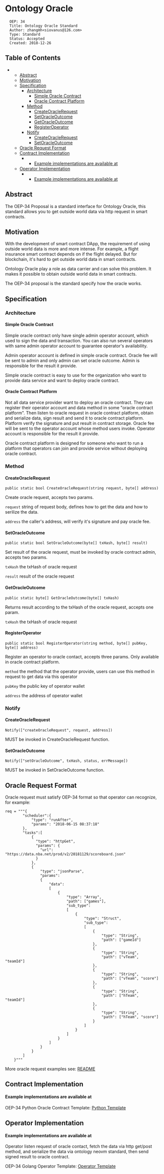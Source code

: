 # Ontology Oracle

```text
  OEP: 34
  Title: Ontology Oracle Standard
  Author: zhangmh<siovanus@126.com>
  Type: Standard
  Status: Accepted
  Created: 2018-12-26
```

## Table of Contents

* * [Abstract]()
  * [Motivation]()
  * [Specification]()
    * [Architecture]()
      * [Simple Oracle Contract]()
      * [Oracle Contract Platform]()
    * [Method]()
      * [CreateOracleRequest]()
      * [SetOracleOutcome]()
      * [GetOracleOutcome]()
      * [RegisterOperator]()
    * [Notify]()
      * [CreateOracleRequest]()
      * [SetOracleOutcome]()
  * [Oracle Request Format]()
  * [Contract Implementation]()
    * * [Example implementations are available at]()
  * [Operator Implementation]()
    * * [Example implementations are available at]()

## Abstract

The OEP-34 Proposal is a standard interface for Ontology Oracle, this standard allows you to get outside world data via http request in smart contracts.

## Motivation

With the development of smart contract DApp, the requirement of using outside world data is more and more intense. For example, a flight insurance smart contract depends on if the flight delayed. But for blockchain, it's hard to get outside world data in smart contracts.

Ontology Oracle play a role as data carrier and can solve this problem. It makes it possible to obtain outside world data in smart contracts.

The OEP-34 proposal is the standard specify how the oracle works.

## Specification

### Architecture

#### Simple Oracle Contract

Simple oracle contract only have single admin operator account, which used to sign the data and transaction. You can also run several operators with same admin operator account to guarantee operator's availability.

Admin operator account is defined in simple oracle contract. Oracle fee will be sent to admin and only admin can set oracle outcome. Admin is responsible for the result it provide.

Simple oracle contract is easy to use for the organization who want to provide data service and want to deploy oracle contract.

#### Oracle Contract Platform

Not all data service provider want to deploy an oracle contract. They can register their operator account and data method in some "oracle contract platform". Then listen to oracle request in oracle contract platform, obtain and serialize data, sign result and send it to oracle contract platform. Platform verify the signature and put result in contract storage. Oracle fee will be sent to the operator account whose method users invoke. Operator account is responsible for the result it provide.

Oracle contract platform is designed for someone who want to run a platform that operators can join and provide service without deploying oracle contract.

### Method

#### CreateOracleRequest

```text
public static bool CreateOracleRequest(string request, byte[] address)
```

 Create oracle request, accepts two params.

`request` string of request body, defines how to get the data and how to serilize the data.

`address` the caller's address, will verify it's signature and pay oracle fee.

#### SetOracleOutcome

```text
public static bool SetOracleOutcome(byte[] txHash, byte[] result)
```

 Set result of the oracle request, must be invoked by oracle contract admin, accepts two params.

`txHash` the txHash of oracle request

`result` result of the oracle request

#### GetOracleOutcome

```text
public static byte[] GetOracleOutcome(byte[] txHash)
```

 Returns result according to the txHash of the oracle request, accepts one param.

`txHash` the txHash of oracle request

#### RegisterOperator

```text
public static bool RegisterOperator(string method, byte[] pubKey, byte[] address)
```

 Register an operator to oracle contact, accepts three params. Only available in oracle contract platform.

`method` the method that the operator provide, users can use this method in request to get data via this operator

`pubKey` the public key of operator wallet

`address` the address of operator wallet

### Notify

#### CreateOracleRequest

```text
Notify(["createOracleRequest", request, address])
```

 MUST be invoked in CreateOracleRequest function.

#### SetOracleOutcome

```text
Notify(["setOracleOutcome", txHash, status, errMessage])
```

 MUST be invoked in SetOracleOutcome function.

## Oracle Request Format

Oracle request must satisfy OEP-34 format so that operator can recognize, for example:

```text
req = """{
		"scheduler":{
			"type": "runAfter",
			"params": "2018-06-15 08:37:18"
		},
		"tasks":[
			{
			  "type": "httpGet",
			  "params": {
				"url": "https://data.nba.net/prod/v2/20181129/scoreboard.json"
			  }
			},
			{
				"type": "jsonParse",
				"params":
				{
					"data":
					[
						{
							"type": "Array",
							"path": ["games"],
							"sub_type":
							[
								{
									"type": "Struct",
									"sub_type":
									[
										{
											"type": "String",
											"path": ["gameId"]
										},
										{
											"type": "String",
											"path": ["vTeam", "teamId"]
										},
										{
											"type": "String",
											"path": ["vTeam", "score"]
										},
										{
											"type": "String",
											"path": ["hTeam", "teamId"]
										},
										{
											"type": "String",
											"path": ["hTeam", "score"]
										}
									]
								}
							]
						}
					]
				}
			}
		]
	}"""
```

More oracle request examples see: [README](https://github.com/ontio/ontology-oracle)

## Contract Implementation

#### Example implementations are available at

OEP-34 Python Oracle Contract Template: [Python Template](https://github.com/ontio/ontology-oracle/tree/master/smartcontract)

## Operator Implementation

#### Example implementations are available at

Operator listen request of oracle contact, fetch the data via http get/post method, and serialize the data via ontology neovm standard, then send signed result to oracle contract.

OEP-34 Golang Operator Template: [Operator Template](https://github.com/ontio/ontology-oracle)

